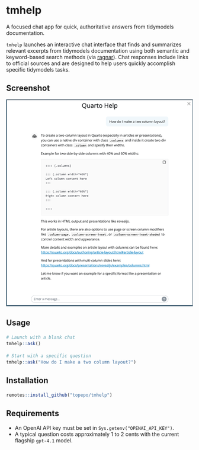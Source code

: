 # tmhelp

<!-- badges: start -->

<!-- badges: end -->

A focused chat app for quick, authoritative answers from tidymodels
documentation.

`tmhelp` launches an interactive chat interface that finds and
summarizes relevant excerpts from tidymodels documentation using both
semantic and keyword-based search methods (via
[ragnar](https://github.com/tidyverse/ragnar)). Chat responses include
links to official sources and are designed to help users quickly
accomplish specific tidymodels tasks.

## Screenshot

![Screenshot of tmhelp app](man/figures/app-screenshot.png)

## Usage

``` r
# Launch with a blank chat
tmhelp::ask()

# Start with a specific question
tmhelp::ask("How do I make a two column layout?")
```

## Installation

``` r
remotes::install_github("topepo/tmhelp")
```

## Requirements

-   An OpenAI API key must be set in `Sys.getenv("OPENAI_API_KEY")`.
-   A typical question costs approximately 1 to 2 cents with the current
    flagship `gpt-4.1` model.
